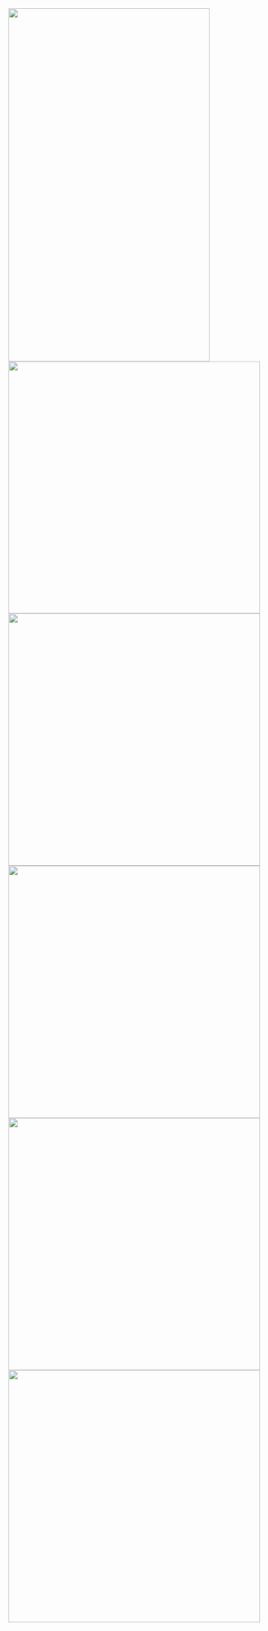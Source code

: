 <img src="https://github.com/HarshyamSinhGohil/Country_App/assets/162327106/99e054ec-cdc6-4259-8729-5d4da7851e08" height="700" width="400"/>
<img src="https://github.com/HarshyamSinhGohil/Country_App/assets/162327106/e54916ba-9e4b-4471-ab98-96275a7dee16" height="500-"/>
<img src="https://github.com/HarshyamSinhGohil/Country_App/assets/162327106/f9db5231-23af-47b5-a690-793e1eb978b7" height="500-"/>
<img src="https://github.com/HarshyamSinhGohil/Country_App/assets/162327106/c10fc00b-f04c-4d32-b392-4f7ee71cb99c" height="500-"/>
<img src="https://github.com/HarshyamSinhGohil/Country_App/assets/162327106/cefcfdc3-a99c-4cf2-a9d1-0bd312b37b44" height="500-"/>
<img src="https://github.com/HarshyamSinhGohil/Country_App/assets/162327106/3ed32aa7-b8ff-4081-8681-f59c9397a59e" height="500-"/>

